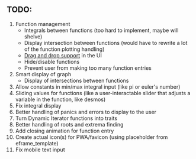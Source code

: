 ## TODO:
1. Function management
	- Integrals between functions (too hard to implement, maybe will shelve)
	- Display intersection between functions (would have to rewrite a lot of the function plotting handling)
	- [Drag and drop support](https://github.com/emilk/egui/discussions/1530) in the UI
	- Hide/disable functions
	- Prevent user from making too many function entries
2. Smart display of graph
	- Display of intersections between functions
3. Allow constants in min/max integral input (like pi or euler's number)
4. Sliding values for functions (like a user-interactable slider that adjusts a variable in the function, like desmos)
5. Fix integral display
6. Better handling of panics and errors to display to the user
7. Turn Dynamic Iterator functions into traits
8. Better handling of roots and extrema finding
9. Add closing animation for function entry
10. Create actual icon(s) for PWA/favicon (using placeholder from eframe_template)
11. Fix mobile text input
